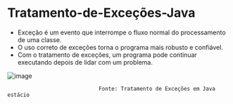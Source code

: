 # Tratamento-de-Exceções-Java

* Exceção é um evento que interrompe o fluxo normal do processamento de uma classe.
* O uso correto de exceções torna o programa mais robusto e confiável.
* Com o tratamento de exceções, um programa pode continuar executando depois de lidar com um problema.




![image](https://user-images.githubusercontent.com/106537496/203806023-623f77e8-4a17-43b2-9ca6-1af6882fe899.png)


                                 Fonte: Tratamento de Exceções em Java estácio



